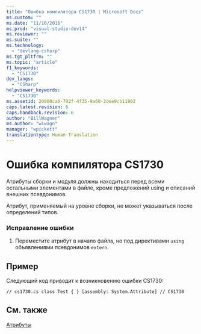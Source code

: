 ```yaml
---
title: "Ошибка компилятора CS1730 | Microsoft Docs"
ms.custom: ""
ms.date: "11/16/2016"
ms.prod: "visual-studio-dev14"
ms.reviewer: ""
ms.suite: ""
ms.technology: 
  - "devlang-csharp"
ms.tgt_pltfrm: ""
ms.topic: "article"
f1_keywords: 
  - "CS1730"
dev_langs: 
  - "CSharp"
helpviewer_keywords: 
  - "CS1730"
ms.assetid: 20900ca0-702f-4f35-9a60-2dee9cb11902
caps.latest.revision: 6
caps.handback.revision: 6
author: "BillWagner"
ms.author: "wiwagn"
manager: "wpickett"
translationtype: Human Translation
---
```

# Ошибка компилятора CS1730
Атрибуты сборки и модуля должны находиться перед всеми остальными элементами в файле, кроме предложений using и описаний внешних псевдонимов.  
  
 Атрибут, применяемый на уровне сборки, не может указываться после определений типов.  
  
### Исправление ошибки  
  
1.  Переместите атрибут в начало файла, но под директивами `using` объявлениями псевдонимов `extern`.  
  
## Пример  
 Следующий код приводит к возникновению ошибки CS1730:  
  
```  
// cs1730.cs class Test { } [assembly: System.Attribute] // CS1730  
```  
  
## См. также  
 [Атрибуты](../Topic/Attributes%20\(C%23%20and%20Visual%20Basic\).md)